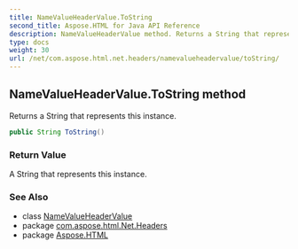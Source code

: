 ```yaml
---
title: NameValueHeaderValue.ToString
second_title: Aspose.HTML for Java API Reference
description: NameValueHeaderValue method. Returns a String that represents this instance
type: docs
weight: 30
url: /net/com.aspose.html.net.headers/namevalueheadervalue/toString/
---
```

## NameValueHeaderValue.ToString method

Returns a String that represents this instance.

```java
public String ToString()
```

### Return Value

A String that represents this instance.

### See Also

* class [NameValueHeaderValue](../)
* package [com.aspose.html.Net.Headers](../../namevalueheadervalue/)
* package [Aspose.HTML](../../../)
